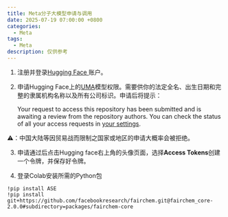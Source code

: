 ```yaml
---
title: Meta分子大模型申请与调用
date: 2025-07-19 07:00:00 +0800
categories:
  - Meta
tags:
  - Meta
description: 仅供参考
---
```



1. 注册并登录[Hugging Face ](https://huggingface.co/)账户。
2. 申请Hugging Face上的[UMA](https://huggingface.co/facebook/UMA)模型权限。需要供你的法定全名、出生日期和完整的隶属机构名称以及所有公司标识。申请后将提示：

	Your request to access this repository has been submitted and is awaiting a review from the repository authors. You can check the status of all your access requests in [your settings](https://huggingface.co/settings/gated-repos).

⚠️：中国大陆等因贸易战而限制之国家或地区的申请大概率会被拒绝。

3. 申请通过后点击Hugging face右上角的头像页面，选择**Access Tokens**创建一个令牌，并保存好令牌。

4. 登录Colab安装所需的Python包

```shell
!pip install ASE  
!pip install git+https://github.com/facebookresearch/fairchem.git@fairchem_core-2.0.0#subdirectory=packages/fairchem-core
```





